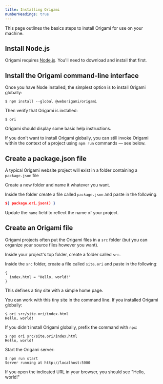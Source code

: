 ```yaml
---
title: Installing Origami
numberHeadings: true
---
```


This page outlines the basics steps to install Origami for use on your machine.

## Install Node.js

Origami requires [Node.js](https://nodejs.org). You'll need to download and install that first.

## Install the Origami command-line interface

<span class="tutorialStep"></span> Once you have Node installed, the simplest option is to install Origami globally:

```console
$ npm install --global @weborigami/origami
```

<span class="tutorialStep"></span> Then verify that Origami is installed:

```console
$ ori
```

Origami should display some basic help instructions.

If you don't want to install Origami globally, you can still invoke Origami within the context of a project using `npm run` commands — see below.

## Create a package.json file

A typical Origami website project will exist in a folder containing a `package.json` file

<span class="tutorialStep"></span> Create a new folder and name it whatever you want.

<span class="tutorialStep"></span> Inside the folder create a file called `package.json` and paste in the following:

```json
${ package.ori.json() }
```

Update the `name` field to reflect the name of your project.

## Create an Origami file

Origami projects often put the Origami files in a `src` folder (but you can organize your source files however you want).

<span class="tutorialStep"></span> Inside your project's top folder, create a folder called `src`.

<span class="tutorialStep"></span> Inside the `src` folder, create a file called `site.ori` and paste in the following:

```ori
{
  index.html = "Hello, world!"
}
```

This defines a tiny site with a simple home page.

<span class="tutorialStep"></span> You can work with this tiny site in the command line. If you installed Origami globally:

```console
$ ori src/site.ori/index.html
Hello, world!
```

If you didn't install Origami globally, prefix the command with `npx`:

```console
$ npx ori src/site.ori/index.html
Hello, world!
```

<span class="tutorialStep"></span> Start the Origami server:

```console
$ npm run start
Server running at http://localhost:5000
```

If you open the indicated URL in your browser, you should see "Hello, world!"
